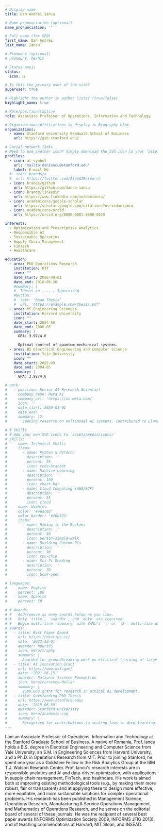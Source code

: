 ```yaml
---
# Display name
title: Dan Andrei Iancu

# Name pronunciation (optional)
name_pronunciation: ''

# Full name (for SEO)
first_name: Dan Andrei
last_name: Iancu

# Pronouns (optional)
# pronouns: he/him

# Status emoji
status:
  icon: 🚀

# Is this the primary user of the site?
superuser: true

# Highlight the author in author lists? (true/false)
highlight_name: true

# Role/position/tagline
role: Associate Professor of Operations, Information and Technology 

# Organizations/Affiliations to display in Biography blox
organizations:
  - name: Stanford University Graduate School of Business
    url: https://gsb.stanford.edu/

# Social network links
# Need to use another icon? Simply download the SVG icon to your `assets/media/icons/` folder.
profiles:
  - icon: at-symbol
    url: 'mailto:daniancu@stanford.edu'
    label: E-mail Me
  #- icon: brands/x
  #  url: https://twitter.com/AlexAIResearch
  - icon: brands/github
    url: https://github.com/dan-a-iancu
  - icon: brands/linkedin
    url: https://www.linkedin.com/in/daniancu/
  - icon: academicons/google-scholar
    url: https://scholar.google.com/citations?user=daniancu
  - icon: academicons/orcid
    url: https://orcid.org/0000-0001-9890-0928

interests:
  - Optimization and Prescriptive Analytics
  - Responsible AI
  - Sustainable Operatins
  - Supply Chain Management
  - FinTech
  - Healthcare

education:
  - area: PhD Operations Research
    institution: MIT
    icon: ""
    date_start: 2006-09-01
    date_end: 2010-06-30
    #summary: |
    #  Thesis on _..._. Supervised 
    #button:
    #  text: 'Read Thesis'
    #  url: 'https://example.com/thesis.pdf'
  - area: MS Engineering Sciences
    institution: Harvard University
    icon: ""
    date_start: 2004-08
    date_end: 2006-05
    summary: |
      GPA: 3.97/4.0

      Optimal control of quantum mechanical systems.
  - area: BS Electrical Engineering and Computer Science
    institution: Yale University
    icon: ""
    date_start: 2002-08
    date_end: 2004-05
    summary: |
      GPA: 3.92/4.0

# work:
#   - position: Senior AI Research Scientist
#     company_name: Meta AI
#     company_url: 'https://ai.meta.com/'
#     icon: ''
#     date_start: 2020-01-01
#     date_end: ''
#     summary: |2-
#       Leading research on multimodal AI systems. Contributed to Llama 2 and other open-source models. 50+ citations in 3 years.

# # Skills
# # Add your own SVG icons to `assets/media/icons/`
# skills:
#   - name: Technical Skills
#     items:
#       - name: Python & PyTorch
#         description: ''
#         percent: 95
#         icon: code-bracket
#       - name: Machine Learning
#         description: ''
#         percent: 100
#         icon: chart-bar
#       - name: Cloud Computing (AWS/GCP)
#         description: ''
#         percent: 85
#         icon: cloud
#   - name: Hobbies
#     color: '#eeac02'
#     color_border: '#f0bf23'
#     items:
#       - name: Hiking in the Rockies
#         description: ''
#         percent: 80
#         icon: person-simple-walk
#       - name: Building Custom PCs
#         description: ''
#         percent: 90
#         icon: cpu-chip
#       - name: Sci-Fi Reading
#         description: ''
#         percent: 70
#         icon: book-open

# languages:
#   - name: English
#     percent: 100
#   - name: Spanish
#     percent: 50

# # Awards.
# #   Add/remove as many awards below as you like.
# #   Only `title`, `awarder`, and `date` are required.
# #   Begin multi-line `summary` with YAML's `|` or `|2-` multi-line prefix and indent 2 spaces below.
# awards:
#   - title: Best Paper Award
#     url: https://neurips.cc/
#     date: '2022-12-01'
#     awarder: NeurIPS
#     icon: hero/trophy
#     summary: |
#       Awarded for groundbreaking work on efficient training of large models.
#   - title: AI Innovation Grant
#     url: https://www.nsf.gov/
#     date: '2021-06-15'
#     awarder: National Science Foundation
#     icon: hero/currency-dollar
#     summary: |
#       $500,000 grant for research in ethical AI development.
#   - title: Outstanding PhD Thesis
#     url: https://www.stanford.edu/
#     date: '2019-06-30'
#     awarder: Stanford University
#     icon: hero/academic-cap
#     summary: |
#       Recognized for contributions to scaling laws in deep learning.
---
```


I am an Associate Professor of Operations, Information and Technology at the Stanford Graduate School of Business. A native of Romania, Prof. Iancu holds a B.S. degree in Electrical Engineering and Computer Science from Yale University, an S.M. in Engineering Sciences from Harvard University, and a Ph.D. in Operations Research from MIT. Prior to joining Stanford, he spent one year as a Goldstine Fellow in the Risk Analytics Group at the IBM T.J. Watson Research Center. Prof. Iancu's research interests are in responsible analytics and AI and data-driven optimization, with applications in supply chain management, FinTech, and healthcare. His work is aimed both at improving existing methodological tools (e.g., by making them more robust, fair or transparent) and at applying these to design more effective, more equitable, and more sustainable solutions for complex operational problems. His research has been published in Management Science, Operations Research, Manufacturing & Service Operations Management, and Mathematics of Operations Research, and he serves on the editorial board of several of these journals. He was the recipient of several best paper awards (INFORMS Optimization Society 2009, INFORMS JFIG 2013), and of teaching commendations at Harvard, MIT Sloan, and INSEAD.